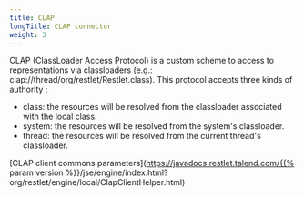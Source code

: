 ```yaml
---
title: CLAP
longTitle: CLAP connector
weight: 3
---
```

CLAP (ClassLoader Access Protocol) is a custom scheme to access to
representations via classloaders (e.g.:
clap://thread/org/restlet/Restlet.class). This protocol accepts three
kinds of authority :

-   class: the resources will be resolved from the classloader
    associated with the local class.
-   system: the resources will be resolved from the system's
    classloader.
-   thread: the resources will be resolved from the current thread's
    classloader.

[CLAP client commons
parameters](https://javadocs.restlet.talend.com/{{% param version %}}/jse/engine/index.html?org/restlet/engine/local/ClapClientHelper.html)
